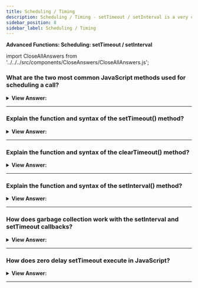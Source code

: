 ```yaml
---
title: Scheduling / Timing
description: Scheduling / Timing - setTimeout / setInterval is a very common interview question. There are two commonly used methods for scheduling calls in JavaScript, including the setTimeout and setInterval methods.
sidebar_position: 8
sidebar_label: Scheduling / Timing
---
```


**Advanced Functions: Scheduling: setTimeout / setInterval**

import CloseAllAnswers from '../../../src/components/CloseAnswers/CloseAllAnswers.js';

<CloseAllAnswers />

### What are the two most common JavaScript methods used for scheduling a call?

<details>
  <summary><strong>View Answer:</strong></summary>
  <div>
  <div><strong>Interview Response:</strong> There are two commonly used methods for scheduling calls in JavaScript, including the setTimeout and setInterval methods. setTimeout allows us to run a function once after the interval of time. setInterval allows us to run a function repeatedly, starting after the interval of time, then repeating it continuously. Both methods are helpful when you need to schedule specific events or actions in JavaScript.</div><br/>
  <div><strong>Technical Response:</strong> There are two commonly used methods for scheduling calls in JavaScript, including the setTimeout and setInterval methods. setTimeout allows us to run a function once after the interval of time. setInterval allows us to run a function repeatedly, starting after the interval of time, then repeating continuously at that interval. Both methods are helpful when you need to schedule specific events or actions in JavaScript. These methods don’t get included in the JavaScript specification. However, most settings have an internal scheduler, and these methods are available. All browsers, as well as Node.js, support them. Both methods are part of the WindowOrGlobalScope interface as a specification.
  </div>
  </div>
</details>

---

### Explain the function and syntax of the setTimeout() method?

<details>
  <summary><strong>View Answer:</strong></summary>
  <div>
  <div><strong>Interview Response:</strong> The setTimeout method sets a timer that executes a function or piece of code once the timer expires. It takes several arguments and parameters, including the callback function, delay time, and optional parameters. The delay time is optional and get specified in milliseconds; however, it must be a positive integer. The callback's optional parameter gets utilized to set values.</div><br />
  <div><strong>Technical Response:</strong> The setTimeout() function of the WindowOrWorkerGlobalScope mixin (the Window. setTimeout()) creates a timer that, when it expires, executes a function or provides a piece of code. The func/code, delay (optional), and several optional arguments are all parameters. The func / code must be present, but the delay and optional arguments are not. If the delay option is not specified, a value of 0 is used, which means that the event is executed immediately, or more precisely, the following event cycle. You should note that the actual delay may be greater than anticipated in any instance. The timerID returned by setTimeout() is a positive integer value that identifies the timer generated by the call; this value may be provided to clearTimeout() to cancel the timeout.
  </div><br />
  <div><strong className="codeExample">Code Example:</strong><br /><br />

<strong>Syntax: </strong> let timerId = setTimeout(func|code, [delay], [arg1], [arg2], ...);<br /><br />

  <div></div>

```js
function sayHi() {
  alert('Hello');
}

setTimeout(sayHi, 1000);

// setTimeout without arguments:

function sayHi(phrase, who) {
  alert(phrase + ', ' + who);
}

setTimeout(sayHi, 1000, 'Hello', 'John'); // Hello, John

// Arrow function implementation
setTimeout(() => alert('Hello'), 1000);
```

  </div>

:::note
We can use the clearTimeout method to clear setTimeout in our code.
:::

  </div>
</details>

---

### Explain the function and syntax of the clearTimeout() method?

<details>
  <summary><strong>View Answer:</strong></summary>
  <div>
  <div><strong>Interview Response:</strong> The clearTimeout method clears a timer set with the setTimeout method. The timer value returned by setTimeout gets used as the clearTimeout method parameter.
</div><br />
  <div><strong className="codeExample">Code Example:</strong><br /><br />

  <div></div>

```js
let timerID = setTimeout(() => alert('never happens'), 1000);
alert(timerID); // timer identifier

clearTimeout(timerID);
alert(timerID); // same identifier (does not become null after canceling)
```

:::note
It's worth noting that the pool of IDs used by setTimeout() and setInterval() are shared, which means you can technically use clearTimeout() and clearInterval() interchangeably. However, for clarity, you should avoid doing so.
:::

  </div>
  </div>
</details>

---

### Explain the function and syntax of the setInterval() method?

<details>
  <summary><strong>View Answer:</strong></summary>
  <div>
  <div><strong>Interview Response:</strong> The setInterval method sets an interval that executes a function or piece of code repeatedly until the interval clears using the clearInterval method. It takes several arguments and parameters, including the callback function, interval time, and optional parameters. The interval delay time is optional and can be set in milliseconds to control the interval delay, but it must be a positive integer. The optional parameters gets used to set values in the callback function.</div><br />
  <div><strong>Technical Response:</strong> The setInterval method has the same syntax as setTimeout. Parameters include the func/code, delay (optional), and some optional arguments. The func / code is required, but delay and optional arguments are not. The time, in milliseconds (thousandths of a second), the timer should delay in between executions of the specified function or code. See Delay restrictions below for details on the acceptable range of delay values. All arguments have the same meaning. But unlike setTimeout it runs the function not only once but regularly after the given interval of time. To stop further calls, we should call clearInterval(timerId).
  </div><br />
  <div><strong className="codeExample">Code Example:</strong><br /><br />

<strong>Syntax: </strong> let timerId = setInterval(func|code, [delay], [arg1], [arg2], ...);<br /><br />

  <div></div>

```js
// repeat with the interval of 2 seconds
let timerId = setInterval(() => alert('tick'), 2000);

// after 5 seconds stop
setTimeout(() => {
  clearInterval(timerId);
  alert('stop');
}, 5000);
```

  </div>
  </div>
</details>

---

### How does garbage collection work with the setInterval and setTimeout callbacks?

<details>
  <summary><strong>View Answer:</strong></summary>
  <div>
  <div><strong>Interview Response:</strong> When a function gets passed in setInterval or setTimeout, an internal reference is created to it and saved in the scheduler. It prevents the function from being garbage collected, even if there are no other references to it. For setInterval the function stays in memory until clearInterval gets called, but for setTimeout the variables are alive until the callback is complete.</div><br />
  <div><strong>Technical Response:</strong> When a function gets passed in setInterval/setTimeout, an internal reference is created to it and saved in the scheduler. It prevents the function from being garbage collected, even if there are no other references to it. For setInterval the function stays in memory until clearInterval gets called. There is a side-effect. A function references the outer lexical environment, so, while it lives, outer variables live too. They may take much more memory than the function itself. So, when we do not need the scheduled function anymore, it is better to cancel it, even if it is small.
  </div><br />
  <div><strong className="codeExample">Code Example:</strong><br /><br />

  <div></div>

```js
// the function stays in memory until the scheduler calls it
setTimeout(function() {...}, 100);
```

:::note
There is a side-effect. A function references the outer lexical environment, so, while it lives, outer variables live too, and they may take much more memory than the function itself. So, when we do not need the scheduled function anymore, it is better to cancel it, even if it's minimal.
:::

  </div>
  </div>
</details>

---

### How does zero delay setTimeout execute in JavaScript?

<details>
  <summary><strong>View Answer:</strong></summary>
  <div>
  <div><strong>Interview Response:</strong> In JavaScript, zero delay setTimeout schedules the function call execution after the current execution is complete. The function gets scheduled to run after the current script.
</div><br />
  <div><strong className="codeExample">Code Example:</strong><br /><br />

  <div></div>

```js
setTimeout(() => alert('World')); // returns second

alert('Hello'); // returns first
```

:::note
There are also advanced browser-related use cases of the zero-delay timeout, such as splitting CPU-hungry tasks.
:::

  </div>
  </div>
</details>

---

